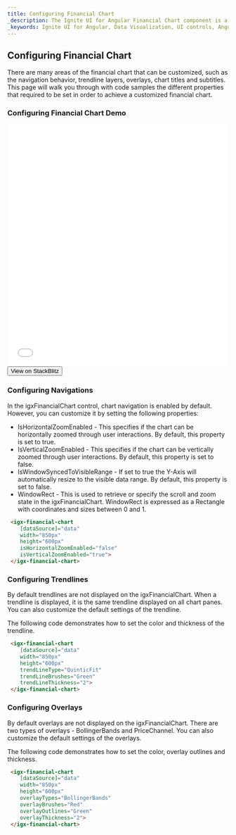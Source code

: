```yaml
---
title: Configuring Financial Chart
_description: The Ignite UI for Angular Financial Chart component is a touch-enabled, highly performant, lightweight charting control that makes visualizing financial data a breeze.
_keywords: Ignite UI for Angular, Data Visualization, UI controls, Angular widgets, web widgets, UI widgets, Angular, Native Angular Components Suite, Native Angular Controls, Native Angular Components Library, Angular Chart component, Angular Financial Chart component, Angular Chart controls, Angular Financial Chart controls, Data Visualization
---
```

## Configuring Financial Chart 

There are many areas of the financial chart that can be customized, such as the navigation behavior, trendline layers,  overlays, chart titles and subtitles.
This page will walk you through with code samples the different properties that required to be set in order to achieve a customized financial chart.

### Configuring Financial Chart Demo

<div class="sample-container" style="height: 550px">
    <iframe id="financial-chart-configuring-iframe" src='{environment:demosBaseUrl}/financial-chart-configuring' width="100%" height="100%" seamless frameBorder="0" onload="onSampleIframeContentLoaded(this);"></iframe>
</div>
<div>
    <button data-localize="stackblitz" class="stackblitz-btn"   data-iframe-id="financial-chart-configuring-iframe" data-demos-base-url="{environment:demosBaseUrl}">View on StackBlitz
    </button>
</div>

<div class="divider--half"></div>

### Configuring Navigations
In the igxFinancialChart control, chart navigation is enabled by default. However, you can customize it by setting the following properties:

- IsHorizontalZoomEnabled - This specifies if the chart can be horizontally zoomed through user interactions. By default, this property is set to true.
- IsVerticalZoomEnabled - This specifies if the chart can be vertically zoomed through user interactions. By default, this property is set to false.
- IsWindowSyncedToVisibleRange - If set to true the Y-Axis will automatically resize to the visible data range. By default, this property is set to false.
- WindowRect - This is used to retrieve or specify the scroll and zoom state in the igxFinancialChart. WindowRect is expressed as a Rectangle with coordinates and sizes between 0 and 1.

```html
 <igx-financial-chart
    [dataSource]="data"
    width="850px"
    height="600px"
    isHorizontalZoomEnabled="false"
    isVerticalZoomEnabled="true">
 </igx-financial-chart>
```

### Configuring Trendlines
By default trendlines are not displayed on the igxFinancialChart. When a trendline is displayed, it is the same trendline displayed on all chart panes. You can also customize the default settings of the trendline.

The following code demonstrates how to set the color and thickness of the trendline.

```html
 <igx-financial-chart
    [dataSource]="data"
    width="850px"
    height="600px"
    trendLineType="QuinticFit"
    trendLineBrushes="Green"
    trendLineThickness="2">
 </igx-financial-chart>
```

### Configuring Overlays
By default overlays are not displayed on the igxFinancialChart. There are two types of overlays - BollingerBands and PriceChannel. You can also customize the default settings of the overlays.

The following code demonstrates how to set the color, overlay outlines and thickness.

```html
 <igx-financial-chart
    [dataSource]="data"
    width="850px"
    height="600px"
    overlayTypes="BollingerBands"
    overlayBrushes="Red"
    overlayOutlines="Green"
    overlayThickness="2"> 
 </igx-financial-chart>
```
